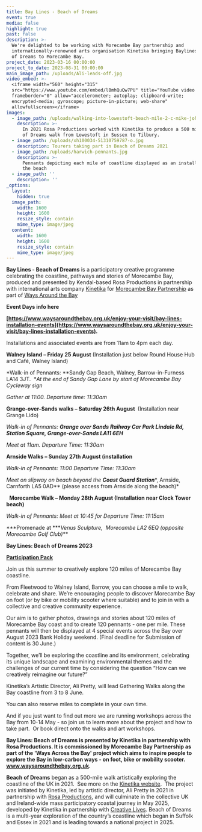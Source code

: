```yaml
---
title: Bay Lines - Beach of Dreams
event: true
media: false
highlight: true
past: false
description: >-
  We're delighted to be working with Morecambe Bay partnership and 
  internationally-renowned arts organisation Kinetika bringing Baylines - Beach
  of Dreams to Morecambe Bay.
project_date: 2023-03-16 00:00:00
project_to_date: 2023-08-31 00:00:00
main_image_path: /uploads/Ali-leads-off.jpg
video_embed: >-
  <iframe width="560" height="315"
  src="https://www.youtube.com/embed/lBmhQuQw7PU" title="YouTube video player"
  frameborder="0" allow="accelerometer; autoplay; clipboard-write;
  encrypted-media; gyroscope; picture-in-picture; web-share"
  allowfullscreen></iframe>
images:
  - image_path: /uploads/walking-into-lowestoft-beach-mile-2-c-mike-johnson.jpg
    description: >-
      In 2021 Rosa Productions worked with Kinetika to produce a 500 mile Beach
      of Dreams walk from Lowestoft in Sussex to Tilbury.
  - image_path: /uploads/xh100034-51310759787-o.jpg
    description: Tourers taking part in Beach of Dreams 2021
  - image_path: /uploads/harwich-pennants.jpg
    description: >-
      Pennants depicting each mile of coastline displayed as an installation on
      the beach
  - image_path: ''
    description: ''
_options:
  layout:
    hidden: true
  image_path:
    width: 1600
    height: 1600
    resize_style: contain
    mime_type: image/jpeg
  content:
    width: 1600
    height: 1600
    resize_style: contain
    mime_type: image/jpeg
---
```

**Bay Lines - Beach of Dreams** is a participatory creative programme celebrating the coastline, pathways and stories of Morecambe Bay,&nbsp; produced and presented by Kendal-based Rosa Productions in partnership with international arts company [Kinetika](https://kinetika.co.uk/beach-of-dreams) for [Morecambe Bay Partnership](https://www.morecambebay.org.uk/beach-of-dreams)&nbsp;as part of [Ways Around the Bay](https://www.morecambebay.org.uk/ways-around-the-bay)

**Event Days info here**

**[https://www.waysaroundthebay.org.uk/enjoy-your-visit/bay-lines-installation-events](https://www.waysaroundthebay.org.uk/enjoy-your-visit/bay-lines-installation-events).&nbsp;**

Installations and associated events are from 11am to 4pm each day.

**Walney Island – Friday 25 August** (Installation just below Round House Hub and Café, Walney Island)

*Walk-in of Pennants:&nbsp;**Sandy Gap Beach, Walney, Barrow-in-Furness LA14 3JT. &nbsp;**At the end of Sandy Gap Lane by start of Morecambe Bay Cycleway sign*

*Gather at 11:00. Departure time: 11:30am*

**Grange-over-Sands walks – Saturday 26th August&nbsp;**&nbsp;(Installation near Grange Lido)

*Walk-in of Pennants: **Grange over Sands Railway Car Park Lindale Rd, Station Square, Grange-over-Sands LA11 6EH***

*Meet at 11am. Departure Time: 11:30am*

**Arnside Walks – Sunday 27th August (installation**

*Walk-in of Pennants: 11:00 Departure Time: 11:30am*

*Meet on slipway on beach beyond the **Coast Guard Station****, Arnside, Carnforth LA5 0AD** (please access from Arnside along the beach)*

&nbsp;&nbsp;**Morecambe Walk – Monday 28th August (Installation near Clock Tower beach)**

*Walk-in of Pennants: Meet at 10:45 for Departure Time: 11:15am*

***Promenade at&nbsp;****Venus Sculpture, &nbsp;Morecambe LA2 6EQ (opposite Morecambe Golf Club)*\*\*

**Bay Lines: Beach of Dreams 2023**

[**Participation Pack**](/uploads/MorecambeBay_BLBOD_72.pdf)

Join us this summer to creatively explore 120 miles of Morecambe Bay coastline.

From Fleetwood to Walney Island, Barrow, you can choose a mile to walk, celebrate and share. We’re encouraging people to discover Morecambe Bay on foot (or by bike or mobility scooter where suitable) and to join in with a collective and creative community experience.

Our aim is to gather photos, drawings and stories about 120 miles of Morecambe Bay coast and to create 120 pennants - one per mile. These pennants will then be displayed at 4 special events across the Bay over August 2023 Bank Holiday weekend. (Final deadline for Submission of content is 30 June.)

Together, we’ll be exploring the coastline and its environment, celebrating its unique landscape and examining environmental themes and the challenges of our current time by considering the question “How can we creatively reimagine our future?”

Kinetika’s Artistic Director, Ali Pretty, will lead Gathering Walks along the Bay coastline from 3 to 8 June.

You can also reserve miles to complete in your own time.&nbsp;

And if you just want to find out more we are running workshops across the Bay from 10-14 May - so join us to learn more about the project and how to take part.&nbsp; Or book direct onto the walks and art workshops.

**Bay Lines: Beach of Dreams is presented by Kinetika in partnership with Rosa Productions. It is commissioned by Morecambe Bay Partnership as part of the 'Ways Across the Bay' project which aims to inspire people to explore the Bay in low-carbon ways - on foot, bike or mobility scooter. www.waysaroundthebay.org.uk.**

**Beach of Dreams**&nbsp;began as a 500-mile walk artistically exploring the coastline of the UK in 2021.&nbsp; See more on the [Kinetika website](https://kinetika.co.uk/beach-of-dreams).&nbsp; The project was initiated by Kinetika, led by artistic director, Ali Pretty in 2021 in partnership with&nbsp;[Rosa Productions](https://www.rosaproductions.co.uk/), and will culminate in the collective UK and Ireland-wide mass participatory coastal journey in May 2025, developed by Kinetika in partnership with&nbsp;[Creative Lives](https://www.creative-lives.org/). Beach of Dreams is a multi-year exploration of the country’s coastline which began in Suffolk and Essex in 2021 and is leading towards a national project in 2025.